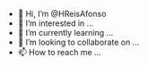 - 👋 Hi, I’m @HReisAfonso
- 👀 I’m interested in ...
- 🌱 I’m currently learning ...
- 💞️ I’m looking to collaborate on ...
- 📫 How to reach me ...

<!---
HReisAfonso/HReisAfonso is a ✨ special ✨ repository because its `README.md` (this file) appears on your GitHub profile.
You can click the Preview link to take a look at your changes.
--->
